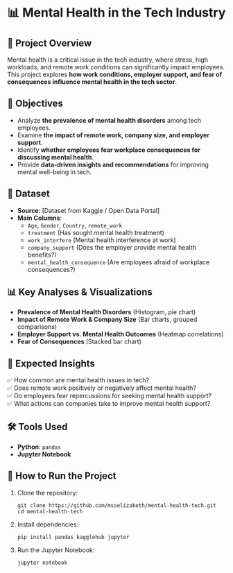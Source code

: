 # 📊 Mental Health in the Tech Industry

## 📝 Project Overview

Mental health is a critical issue in the tech industry, where stress, high workloads, and remote work conditions can significantly impact employees.  
This project explores **how work conditions, employer support, and fear of consequences influence mental health in the tech sector**.

## 🎯 Objectives

- Analyze **the prevalence of mental health disorders** among tech employees.
- Examine **the impact of remote work, company size, and employer support**.
- Identify **whether employees fear workplace consequences for discussing mental health**.
- Provide **data-driven insights and recommendations** for improving mental well-being in tech.

## 📂 Dataset

- **Source**: [Dataset from Kaggle / Open Data Portal]
- **Main Columns**:
  - `Age`, `Gender`, `Country`, `remote_work`
  - `treatment` (Has sought mental health treatment)
  - `work_interfere` (Mental health interference at work)
  - `company_support` (Does the employer provide mental health benefits?)
  - `mental_health_consequence` (Are employees afraid of workplace consequences?)

## 📊 Key Analyses & Visualizations

- **Prevalence of Mental Health Disorders** (Histogram, pie chart)
- **Impact of Remote Work & Company Size** (Bar charts, grouped comparisons)
- **Employer Support vs. Mental Health Outcomes** (Heatmap correlations)
- **Fear of Consequences** (Stacked bar chart)

## 📌 Expected Insights

✅ How common are mental health issues in tech?  
✅ Does remote work positively or negatively affect mental health?  
✅ Do employees fear repercussions for seeking mental health support?  
✅ What actions can companies take to improve mental health support?

## 🛠️ Tools Used

- **Python**: `pandas`
- **Jupyter Notebook**

## 🚀 How to Run the Project

1. Clone the repository:
   ```
   git clone https://github.com/msselizabeth/mental-health-tech.git
   cd mental-health-tech
   ```

2. Install dependencies:
   ```
   pip install pandas kagglehub jupyter
   ```

4. Run the Jupyter Notebook:
   ```
   jupyter notebook
   ```
